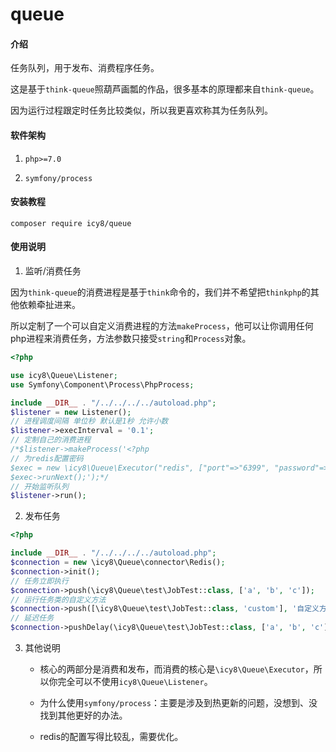# queue

#### 介绍

任务队列，用于发布、消费程序任务。

这是基于`think-queue`照葫芦画瓢的作品，很多基本的原理都来自`think-queue`。

因为运行过程跟定时任务比较类似，所以我更喜欢称其为任务队列。

#### 软件架构

1. `php>=7.0`

2. `symfony/process`

#### 安装教程

`composer require icy8/queue`

#### 使用说明

1. 监听/消费任务

因为`think-queue`的消费进程是基于`think`命令的，我们并不希望把`thinkphp`的其他依赖牵扯进来。

所以定制了一个可以自定义消费进程的方法`makeProcess`，他可以让你调用任何php进程来消费任务，方法参数只接受`string`和`Process`对象。

```php
<?php

use icy8\Queue\Listener;
use Symfony\Component\Process\PhpProcess;

include __DIR__ . "/../../../../autoload.php";
$listener = new Listener();
// 进程调度间隔 单位秒 默认是1秒 允许小数
$listener->execInterval = '0.1';
// 定制自己的消费进程
/*$listener->makeProcess('<?php
// 为redis配置密码
$exec = new \icy8\Queue\Executor("redis", ["port"=>"6399", "password"=>"123456"]);
$exec->runNext();');*/
// 开始监听队列
$listener->run();
```

2. 发布任务

```php
<?php

include __DIR__ . "/../../../../autoload.php";
$connection = new \icy8\Queue\connector\Redis();
$connection->init();
// 任务立即执行
$connection->push(\icy8\Queue\test\JobTest::class, ['a', 'b', 'c']);
// 运行任务类的自定义方法
$connection->push([\icy8\Queue\test\JobTest::class, 'custom'], '自定义方法');
// 延迟任务
$connection->pushDelay(\icy8\Queue\test\JobTest::class, ['a', 'b', 'c'], 3);
```

3. 其他说明

    - 核心的两部分是消费和发布，而消费的核心是`\icy8\Queue\Executor`，所以你完全可以不使用`icy8\Queue\Listener`。

    - 为什么使用`symfony/process`：主要是涉及到热更新的问题，没想到、没找到其他更好的办法。

    - redis的配置写得比较乱，需要优化。